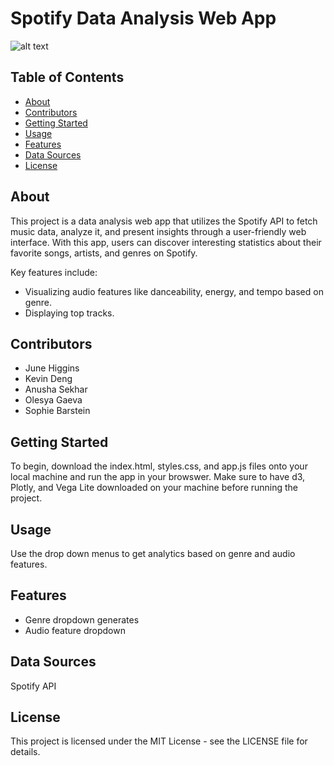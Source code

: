 # Spotify Data Analysis Web App
![alt text](https://d3.harvard.edu/platform-digit/wp-content/uploads/sites/2/2020/04/spotify-logo-1920x1080-2.jpg)
## Table of Contents
* [About](https://github.com/June-buggy/Project-03#about)
* [Contributors](https://github.com/June-buggy/Project-03#contributors)
* [Getting Started](https://github.com/June-buggy/Project-03#getting-started)
* [Usage](https://github.com/June-buggy/Project-03#usage)
* [Features](https://github.com/June-buggy/Project-03#features)
* [Data Sources](https://github.com/June-buggy/Project-03#data-sources)
* [License](https://github.com/June-buggy/Project-03#license)
## About
This project is a data analysis web app that utilizes the Spotify API to fetch music data, analyze it, and present insights through a user-friendly web interface. With this app, users can discover interesting statistics about their favorite songs, artists, and genres on Spotify.

Key features include:
* Visualizing audio features like danceability, energy, and tempo based on genre.
* Displaying top tracks.
## Contributors 
* June Higgins 
* Kevin Deng 
* Anusha Sekhar
* Olesya Gaeva
* Sophie Barstein


## Getting Started
To begin, download the index.html, styles.css, and app.js files onto your local machine and run the app in your browswer. Make sure to have d3, Plotly, and Vega Lite downloaded on your machine before running the project. 
## Usage
Use the drop down menus to get analytics based on  genre and audio features. 
## Features
* Genre dropdown generates 
* Audio feature dropdown 
## Data Sources
Spotify API
## License
This project is licensed under the MIT License - see the LICENSE file for details.

